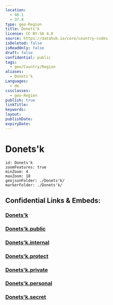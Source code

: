 ```yaml
---
location:
  - 48.1
  - 37.8
type: geo-Region
title: Donets'k
license: CC BY-SA 4.0
source: https://datahub.io/core/country-codes
isDeleted: false
isReadOnly: false
draft: false
confidential: public
tags:
  - geo/Country/Region
aliases:
  - Donets'k
Languages:
  - de
cssclasses:
  - geo-Region
publish: true
linkTitle:
keywords:
layout:
publishDate:
expiryDate:
---
```


# Donets'k

```leaflet
id: Donets'k
zoomFeatures: true 
minZoom: 4 
maxZoom: 18
geojsonFolder: ./Donets'k/
markerFolder: ./Donets'k/
```


## Confidential Links & Embeds: 

### [Donets'k](/_Standards/Earth/Continent/Europe/Europe~East/Ukraine/Regions~Ukraine/Donets'k.md) 

### [Donets'k.public](/_public/Earth/Continent/Europe/Europe~East/Ukraine/Regions~Ukraine/Donets'k.public.md) 

### [Donets'k.internal](/_internal/Earth/Continent/Europe/Europe~East/Ukraine/Regions~Ukraine/Donets'k.internal.md) 

### [Donets'k.protect](/_protect/Earth/Continent/Europe/Europe~East/Ukraine/Regions~Ukraine/Donets'k.protect.md) 

### [Donets'k.private](/_private/Earth/Continent/Europe/Europe~East/Ukraine/Regions~Ukraine/Donets'k.private.md) 

### [Donets'k.personal](/_personal/Earth/Continent/Europe/Europe~East/Ukraine/Regions~Ukraine/Donets'k.personal.md) 

### [Donets'k.secret](/_secret/Earth/Continent/Europe/Europe~East/Ukraine/Regions~Ukraine/Donets'k.secret.md)

